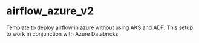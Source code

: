 # airflow_azure_v2
Template to deploy airflow in azure without using AKS and ADF. This setup to work in conjunction with Azure Databricks
